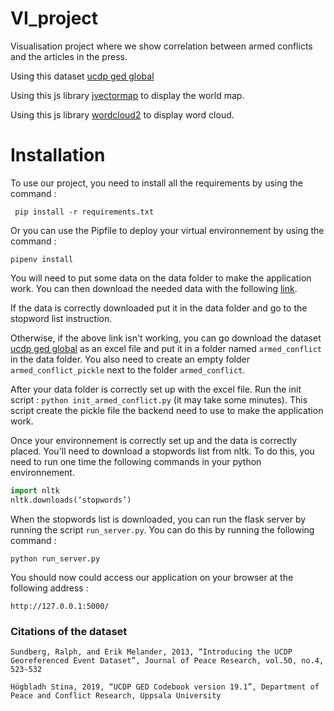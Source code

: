 # VI_project
Visualisation project where we show correlation between armed conflicts and the articles in the press.

Using this dataset [ucdp ged global](https://ucdp.uu.se/downloads/index.html#ged_global)

Using this js library [jvectormap](http://jvectormap.com) to display the world map.

Using this js library [wordcloud2](https://github.com/timdream/wordcloud2.js) to display word cloud.

# Installation 

To use our project, you need to install all the requirements by using the command :

` pip install -r requirements.txt`

Or you can use the Pipfile to deploy your virtual environnement by using the command :

` pipenv install `

You will need to put some data on the data folder to make the application work. You can then download the needed data with the following [link](https://drive.switch.ch/index.php/s/runMxGL0vUF7jZ4).

If the data is correctly downloaded put it in the data folder and go to the stopword list instruction.

Otherwise, if the above link isn't working, you can go download the dataset [ucdp ged global](https://ucdp.uu.se/downloads/index.html#ged_global) as an excel file and put it in a folder named `armed_conflict` in the data folder. You also need to create an empty folder `armed_conflict_pickle` next to the folder `armed_conflict`.

After your data folder is correctly set up with the excel file. Run the init script : 
`python init_armed_conflict.py` (it may take some minutes). 
This script create the pickle file the backend need to use to make the application work.

Once your environnement is correctly set up and the data is correctly placed. You'll need to download a stopwords list from nltk. To do this, you need to run one time the following commands in your python environnement. 

```python
import nltk
nltk.downloads(‘stopwords’)
```

When the stopwords list is downloaded, you can run the flask server by running the script `run_server.py`. You can do this by running the following command :

`python run_server.py`

You should now could access our application on your browser at the following address : 

`http://127.0.0.1:5000/`

### Citations of the dataset

`Sundberg, Ralph, and Erik Melander, 2013, “Introducing the UCDP Georeferenced Event Dataset”, Journal of Peace Research, vol.50, no.4, 523-532`

`Högbladh Stina, 2019, “UCDP GED Codebook version 19.1”, Department of Peace and Conflict Research, Uppsala University`
